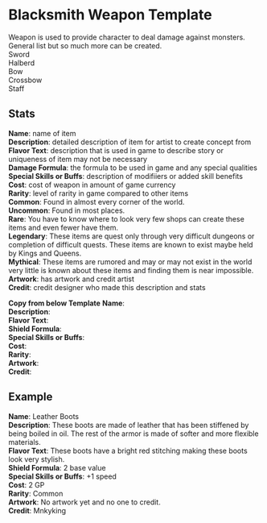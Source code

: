 # Blacksmith Weapon Template

Weapon is used to provide character to deal damage against monsters.   
General list but so much more can be created.  
Sword   
Halberd  
Bow  
Crossbow   
Staff  

## Stats
**Name**: name of item   
**Description**: detailed description of item for artist to create concept from   
**Flavor Text**: description that is used in game to describe story or uniqueness of item may not be necessary  
**Damage Formula**: the formula to be used in game and any special qualities  
**Special Skills or Buffs**: description of modifiiers or added skill benefits  
**Cost**: cost of weapon in amount of game currency  
**Rarity**: level of rarity in game compared to other items  
    **Common**: Found in almost every corner of the world.  
    **Uncommon**: Found in most places.  
    **Rare**: You have to know where to look very few shops can create these items and even fewer have them.  
    **Legendary**: These items are quest only through very difficult dungeons or completion of difficult quests. These items are known to exist maybe held by Kings and Queens.   
    **Mythical**: These items are rumored and may or may not exist in the world very little is known about these items and finding them is near impossible.  
**Artwork**: has artwork and credit artist  
**Credit**: credit designer who made this description and stats  

__Copy from below Template__
**Name**:      
**Description**:      
**Flavor Text**:    
**Shield Formula**:    
**Special Skills or Buffs**:  
**Cost**:  
**Rarity**:  
**Artwork**:  
**Credit**:  

## Example
**Name**: Leather Boots   
**Description**: These boots are made of leather that has been stiffened by being boiled in oil. The rest of the armor is made of softer and more flexible materials.   
**Flavor Text**: These boots have a bright red stitching making these boots look very stylish.   
**Shield Formula**: 2 base value      
**Special Skills or Buffs**: +1 speed    
**Cost**:  2 GP  
**Rarity**:  Common   
**Artwork**:  No artwork yet and no one to credit.  
**Credit**: Mnkyking  


